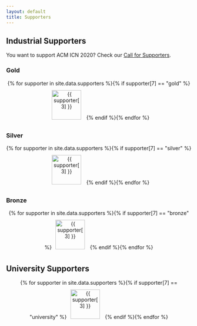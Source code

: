 ```yaml
---
layout: default
title: Supporters
---
```


## Industrial Supporters

<p>
You want to support ACM ICN 2020? Check our <a href="cf-supporters.html">Call for Supporters</a>.
</p>

<!--

### Platinum

<p>
<div style="text-align: center;">
{% for supporter in site.data.supporters
%}{% if supporter[7] == "platinum"
%}<a href="{{ supporter[2] }}"><img src="{{ site.baseurl }}/images/sponsors/{{ supporter[1] }}" alt="{{ supporter[3] }}" style="height: 80px; margin: 10px" /></a>
{% endif
%}{% endfor %}
</div>
</p>

-->

### Gold

<p>
<div style="text-align: center;">
{% for supporter in site.data.supporters
%}{% if supporter[7] == "gold"
%}<a href="{{ supporter[2] }}"><img src="{{ site.baseurl }}/images/sponsors/{{ supporter[1] }}" alt="{{ supporter[3] }}" style="height: 80px; margin: 10px" /></a>
{% endif
%}{% endfor %}
</div>
</p>


### Silver


<p>
<div style="text-align: center;">
{% for supporter in site.data.supporters
%}{% if supporter[7] == "silver"
%}<a href="{{ supporter[2] }}"><img src="{{ site.baseurl }}/images/sponsors/{{ supporter[1] }}" alt="{{ supporter[3] }}" style="height: 80px; margin: 10px" /></a>
{% endif
%}{% endfor %}
</div>
</p>

<!--
<div class="sponsors">
   <center>
      <table width="100%" border="0">
         <tr>
            <td align="center">
               <a href="//www.akamai.com/"><img src="images/sponsors/akamai.png" alt="Akamai" style="width: 35%;"/></a>
            </td>
         </tr>
      </table>
   </center>
</div>
-->

### Bronze

<p>
<div style="text-align: center;">
{% for supporter in site.data.supporters
%}{% if supporter[7] == "bronze"
%}<a href="{{ supporter[2] }}"><img src="{{ site.baseurl }}/images/sponsors/{{ supporter[1] }}" alt="{{ supporter[3] }}" style="height: 80px; margin: 10px" /></a>
{% endif
%}{% endfor %}
</div>
</p>


## University Supporters

<p>
<div style="text-align: center;">
{% for supporter in site.data.supporters
%}{% if supporter[7] == "university"
%}<a href="{{ supporter[2] }}"><img src="{{ site.baseurl }}/images/sponsors/{{ supporter[1] }}" alt="{{ supporter[3] }}" style="height: 80px; margin: 10px" /></a>
{% endif
%}{% endfor %}
</div>
</p>
